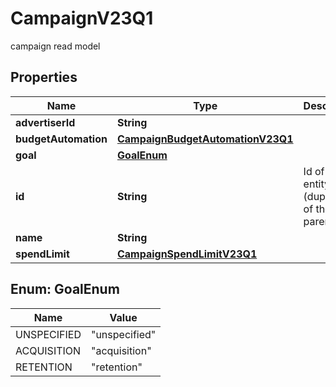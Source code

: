 

# CampaignV23Q1

campaign read model

## Properties

| Name | Type | Description | Notes |
|------------ | ------------- | ------------- | -------------|
|**advertiserId** | **String** |  |  [optional] |
|**budgetAutomation** | [**CampaignBudgetAutomationV23Q1**](CampaignBudgetAutomationV23Q1.md) |  |  [optional] |
|**goal** | [**GoalEnum**](#GoalEnum) |  |  [optional] |
|**id** | **String** | Id of the entity (duplicate of the parent id). |  [optional] |
|**name** | **String** |  |  [optional] |
|**spendLimit** | [**CampaignSpendLimitV23Q1**](CampaignSpendLimitV23Q1.md) |  |  [optional] |



## Enum: GoalEnum

| Name | Value |
|---- | -----|
| UNSPECIFIED | &quot;unspecified&quot; |
| ACQUISITION | &quot;acquisition&quot; |
| RETENTION | &quot;retention&quot; |



